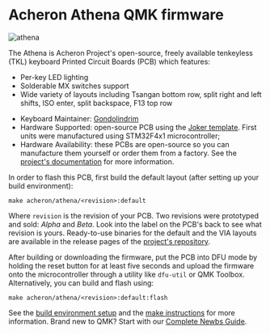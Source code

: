 # Acheron Athena QMK firmware

![athena](https://acheronproject.com/images/athena/IMG-9653.jpg)

The Athena is Acheron Project's open-source, freely available tenkeyless (TKL) keyboard Printed Circuit Boards (PCB) which features:

- Per-key LED lighting
- Solderable MX switches support
- Wide variety of layouts including Tsangan bottom row, split right and left shifts, ISO enter, split backspace, F13 top row

* Keyboard Maintainer: [Gondolindrim](https://github.com/Gondolindrim)
* Hardware Supported: open-source PCB using the [Joker template](https://acheronproject.com/joker_mcus/joker/). First units were manufactured using STM32F4x1 microcontroller;
* Hardware Availability: these PCBs are open-source so you can manufacture them yourself or order them from a factory. See the [project's documentation](https://acheronproject.com/pcbs/athena/athena/) for more information.

In order to flash this PCB, first build the default layout (after setting up your build environment):

    make acheron/athena/<revision>:default

Where `revision` is the revision of your PCB. Two revisions were prototyped and sold: _Alpha_ and _Beta_. Look into the label on the PCB's back to see what revision is yours. Ready-to-use binaries for the default and the VIA layouts are available in the release pages of the [project's repository](https://github.com/AcheronProject/Athena).

After building or downloading the firmware, put the PCB into DFU mode by holding the reset button for at least five seconds and upload the firmware onto the microcontroller through a utility like `dfu-util` or QMK Toolbox. Alternatively, you can build and flash using:

    make acheron/athena/<revision>:default:flash

See the [build environment setup](https://docs.qmk.fm/#/getting_started_build_tools) and the [make instructions](https://docs.qmk.fm/#/getting_started_make_guide) for more information. Brand new to QMK? Start with our [Complete Newbs Guide](https://docs.qmk.fm/#/newbs).
